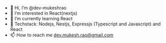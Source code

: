 - 👋 Hi, I’m @dev-mukeshrao
- 👀 I’m interested in React(nextjs)
- 🌱 I’m currently learning React
- 💞️ Techstack: Nodejs, Nestjs, Expressjs (Typescript and Javascript) and React
- 📫 How to reach me dev.mukesh.rao@gmail.com

<!---
dev-mukeshrao/dev-mukeshrao is a ✨ special ✨ repository because its `README.md` (this file) appears on your GitHub profile.
You can click the Preview link to take a look at your changes.
--->
